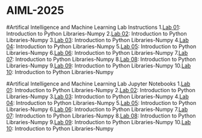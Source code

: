 # AIML-2025
#Artifical Intelligence and Machine Learning Lab Instructions
1.[Lab 01](): Introduction to Python Libraries-Numpy
2.[Lab 02](): Introduction to Python Libraries-Numpy
3.[Lab 03](): Introduction to Python Libraries-Numpy
4.[Lab 04](): Introduction to Python Libraries-Numpy
5.[Lab 05](): Introduction to Python Libraries-Numpy
6.[Lab 06](): Introduction to Python Libraries-Numpy
7.[Lab 07](): Introduction to Python Libraries-Numpy
8.[Lab 08](): Introduction to Python Libraries-Numpy
9.[Lab 09](): Introduction to Python Libraries-Numpy
10.[Lab 10](): Introduction to Python Libraries-Numpy



#Artifical Intelligence and Machine Learning Lab Jupyter Notebooks
1.[Lab 01](): Introduction to Python Libraries-Numpy
2.[Lab 02](): Introduction to Python Libraries-Numpy
3.[Lab 03](): Introduction to Python Libraries-Numpy
4.[Lab 04](): Introduction to Python Libraries-Numpy
5.[Lab 05](): Introduction to Python Libraries-Numpy
6.[Lab 06](): Introduction to Python Libraries-Numpy
7.[Lab 07](): Introduction to Python Libraries-Numpy
8.[Lab 08](): Introduction to Python Libraries-Numpy
9.[Lab 09](): Introduction to Python Libraries-Numpy
10.[Lab 10](): Introduction to Python Libraries-Numpy
